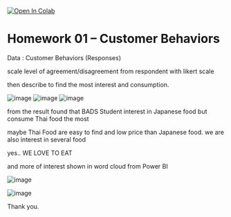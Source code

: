 <a href="https://colab.research.google.com/drive/1Vz1owU5Ukpx_rAJc3JYSRDf8UyybgGuP#scrollTo=NSmjP4x0KKeE">
  <img src="https://colab.research.google.com/assets/colab-badge.svg" alt="Open In Colab"/>
</a>

# Homework 01 – Customer Behaviors
Data : Customer Behaviors (Responses)

scale level of agreement/disagreement from respondent with likert scale 

then describe to find the most interest and consumption. 

![image](https://user-images.githubusercontent.com/78222887/122276162-b3533a80-cf0e-11eb-80ac-363f097e2bd6.png)
![image](https://user-images.githubusercontent.com/78222887/122276376-ee556e00-cf0e-11eb-8101-e0ef49cc83a8.png)
![image](https://user-images.githubusercontent.com/78222887/122276435-fad9c680-cf0e-11eb-857e-7104d58d8ad0.png)

from the result found that BADS Student interest in Japanese food but consume Thai food the most

maybe Thai Food are easy to find and low price than Japanese food. we are also interest in several food

yes.. WE LOVE TO EAT

and more of interest shown in word cloud from Power BI

![image](https://user-images.githubusercontent.com/78222887/122278755-72a8f080-cf11-11eb-857e-f1ce2d8a10d6.png)

![image](https://user-images.githubusercontent.com/78222887/122278659-5907a900-cf11-11eb-9a40-1dca45540b78.png)

Thank you.
